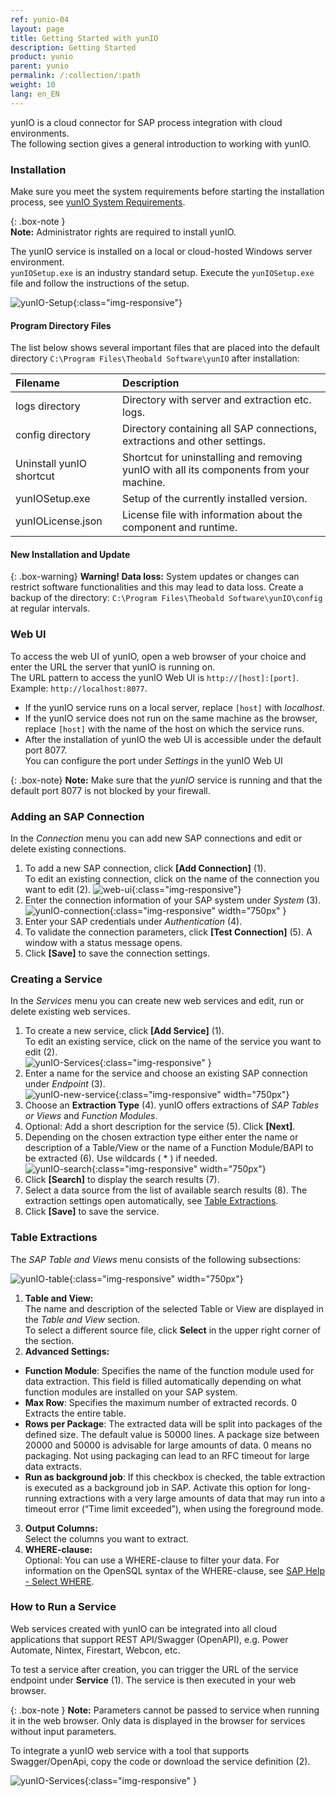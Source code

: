 ```yaml
---
ref: yunio-04
layout: page
title: Getting Started with yunIO
description: Getting Started
product: yunio
parent: yunio
permalink: /:collection/:path
weight: 10
lang: en_EN
---
```


yunIO is a cloud connector for SAP process integration with cloud environments. <br>
The following section gives a general introduction to working with yunIO. 

### Installation

Make sure you meet the system requirements before starting the installation process, see [yunIO System Requirements](./requirements).

{: .box-note }																   
**Note:** Administrator rights are required to install yunIO.

The yunIO service is installed on a local or cloud-hosted Windows server environment. <br>
`yunIOSetup.exe` is an industry standard setup. 
Execute the `yunIOSetup.exe` file and follow the instructions of the setup.

![yunIO-Setup](/img/content/yunio/yunio-setup.png){:class="img-responsive"}

#### Program Directory Files
The list below shows several important files that are placed into the default directory `C:\Program Files\Theobald Software\yunIO` after installation:

|Filename | Description |
|:----|:---|
| logs directory| Directory with server and extraction etc. logs.|
| config directory | Directory containing all SAP connections, extractions and other settings.|
| Uninstall yunIO shortcut| Shortcut for uninstalling and removing yunIO with all its components from your machine. |
| yunIOSetup.exe| Setup of the currently installed version.|
| yunIOLicense.json | License file with information about the component and runtime. |


#### New Installation and Update																																										   

{: .box-warning}
**Warning! Data loss:**
System updates or changes can restrict software functionalities and this may lead to data loss. 
Create a backup of the directory: `C:\Program Files\Theobald Software\yunIO\config` at regular intervals.


### Web UI

To access the web UI of yunIO, open a web browser of your choice and enter the URL the server that yunIO is running on.<br>
The URL pattern to access the yunIO Web UI is `http://[host]:[port]`. Example: `http://localhost:8077`.<br>
- If the yunIO service runs on a local server, replace `[host]` with *localhost*.
- If the yunIO service does not run on the same machine as the browser, replace `[host]` with the name of the host on which the service runs.
- After the installation of yunIO the web UI is accessible under the default port 8077. <br>
You can configure the port under *Settings* in the yunIO Web UI

{: .box-note}
**Note:** Make sure that the *yunIO* service is running and that the default port 8077 is not blocked by your firewall.


### Adding an SAP Connection

In the *Connection* menu you can add new SAP connections and edit or delete existing connections.


1. To add a new SAP connection, click **[Add Connection]** (1).<br>
To edit an existing connection, click on the name of the connection you want to edit (2).
![web-ui](/img/content/yunio/web-ui.png){:class="img-responsive"}
2. Enter the connection information of your SAP system under *System* (3).<br>
![yunIO-connection](/img/content/yunio/yunio-connections.png){:class="img-responsive" width="750px" }
3. Enter your SAP credentials under *Authentication* (4).
4. To validate the connection parameters, click **[Test Connection]** (5). A window with a status message opens.
5. Click **[Save]** to save the connection settings. <br>


### Creating a Service

In the *Services* menu you can create new web services and edit, run or delete existing web services.

1. To create a new service, click **[Add Service]** (1).<br>
To edit an existing service, click on the name of the service you want to edit (2).<br>
![yunIO-Services](/img/content/yunio/yunio-services.png){:class="img-responsive" }
2. Enter a name for the service and choose an existing SAP connection under *Endpoint* (3).<br>
![yunIO-new-service](/img/content/yunio/create-table.png){:class="img-responsive" width="750px"}
3. Choose an **Extraction Type** (4). yunIO offers extractions of *SAP Tables or Views* and *Function Modules*. 
4. Optional: Add a short description for the service (5). Click **[Next]**.
5. Depending on the chosen extraction type either enter the name or description of a Table/View or the name of a Function Module/BAPI to be extracted (6). 
Use wildcards ( * ) if needed.<br>
![yunIO-search](/img/content/yunio/search-table.png){:class="img-responsive" width="750px"}
6. Click **[Search]** to display the search results (7). 
7. Select a data source from the list of available search results (8). The extraction settings open automatically, see [Table Extractions](#table-extraction).
8. Click **[Save]** to save the service.


### Table Extractions


The *SAP Table and Views* menu consists of the following subsections:

![yunIO-table](/img/content/yunio/table-settings.png){:class="img-responsive" width="750px"}

1. **Table and View:**<br>
The name and description of the selected Table or View are displayed in the *Table and View* section.<br>
To select a different source file, click **Select** in the upper right corner of the section.
2. **Advanced Settings:**<br>
- **Function Module**: Specifies the name of the function module used for data extraction. This field is filled automatically depending on what function modules are installed on your SAP system.
- **Max Row**: Specifies the maximum number of extracted records. 0 Extracts the entire table.
- **Rows per Package**: The extracted data will be split into packages of the defined size. The default value is 50000 lines.
A package size between 20000 and 50000 is advisable for large amounts of data. 0 means no packaging. Not using packaging can lead to an RFC timeout for large data extracts.
- **Run as background job**: If this checkbox is checked, the table extraction is executed as a background job in SAP. 
Activate this option for long-running extractions with a very large amounts of data that may run into a timeout error (“Time limit exceeded”), when using the foreground mode.
3. **Output Columns:**<br>
Select the columns you want to extract.
4. **WHERE-clause:**<br>
Optional: You can use a WHERE-clause to filter your data. For information on the OpenSQL syntax of the WHERE-clause, see [SAP Help - Select WHERE](https://help.sap.com/doc/abapdocu_752_index_htm/7.52/en-US/abapwhere.htm?file=abapwhere.htm).

<!---
### Function Modules

The *Function Module* menu consists of the following subsections:


1. **Function Module:**<br>
The name and description of the selected function module or BAPI are displayed in the *Function Module*- section.
To select a different source file, click **Select** in the upper right corner of the section.
2. **Advanced Settings:**<br>
- **Commits Transactions:** ...
3. **Function Module Interface Parameters:**<br>
- **Import:** Define either static input parameters (default) or dynamic input parameters (parameterized).
- **Export:** Select the data that is to be added to the output.
- **Tables:** Tables can be entered and extractes from the function module or BAPI. To import a table enter the name of the table under *Input Value*. To add a table to the output, mark the table under *Output*.
-->

<!---
### Table Extraction


The *SAP Table and Views* menu consists of the following sections:
- [Table or View](#table-or-view)
- [Advanced Settings](#advanced-settings)
- [Output Columns](#output-columns)
- [WHERE-Clause](#where-clause)

![yunIO-table](/img/content/yunio/table-settings.png){:class="img-responsive" width="750px"}


#### Table and View (1)
The name and description of the selected Table or View is displayed in the **Table or View** section.<br>
To select a different source file, click **Select** (4) in the upper right corner of the section.

#### Advanced Settings (2)
**Max Row**<br>
Specifies the maximum number of extracted records. 0 Extracts the entire table.

**Function Module**<br>
Specifies the name of the function module used for data extraction. This field is filled automatically depending on what function modules are installed on your SAP system.
Note the necessary [authorization for SAP tables](https://kb.theobald-software.com/sap/authority-objects-sap-user-rights#table):
```
S_TABU_NAM ACTVT=03; TABLE=ENLFDIR
```

{: .box-tip }
Recommendation: The SAP standard modules for table extraction do not have pointers for table fields. In larger tables this may cause low performance and duplicates in the target environment
To ensure smooth extractions we recommend using the function module from Theobald Software [Z_THEO_READ_TABLE](https://help.theobald-software.com/en/xtract-universal/sap-customizing/custom-function-module-for-table-extraction).


**Rows per Package**<br>
The extracted data will be split into packages of the defined size. The default value is 50000 lines.
A package size between 20000 and 50000 is advisable for large amounts of data. 0 means no packaging. Not using packaging can lead to an RFC timeout for large data extracts

**Run as background job**<br>
If this checkbox is checked, the table extraction is executed as a background job in SAP. 
Activate the setting **Run as background job** for long-running extractions with a very large amounts of data that may run into a timeout error (“Time limit exceeded”), when using the foreground mode.

#### Output Columns (3)

Select the columns you want to add to the output.

#### WHERE-Clause (4)

Use a WHERE clause to filter your data.

#### Syntax Rules
- Enter a space before and after the equal sign:<br>
 **Correct:** *YEAR = '1999'* <br>
 **Wrong:** *YEAR= '1999 '*, *YEAR ='1999'* or *YEAR='1999'*

- Set floating point numbers in single quotation mark: <br>
**Correct:** *KMENG > '10.3'* <br>
**Wrong:** *KMENG > 10.3*

{: .box-note }
**Note:** The WHERE clause doesn't need any line break (return key).

- Values must have the internal SAP representation:<br>
  - The date 01.01.1999 has the internal representation 19990101 (YYYYMMDD) 
  - The year period 001.1999 has the internal representation 1999001 (YYYYPPP)
  - Numbers must contain the leading zeros, e.g., customer number 1000 has the internal representation 0000001000.
  
| Operator   |      Meaning      |  
|:---------|:------------- |
|=, EQ |  True if the content of operand1 is equal to the content of operand2|
|<>, NE | True if the content of operand1 is not equal to the content of operand2|
| <, LT | True if the content of operand1 is less than the content of operand2|
|>, GT |  True if the content of operand1 is greater than the content of operand2|
|<=, LE | True if the content of operand1 is less than or equal to the content of operand2.|
|>=, GE |  True if the content of operand1 is greater than or equal to the content of operand2|
| (NOT) LIKE | True if the value of the operand operand1 matches (does not match) the pattern in the operand operand2.|
| (NOT) BETWEEN | True if the content of the operand operand (not) lies between the values of the operands operand1 and operand2. |

Get more details on the OpenSQL syntax on the [SAP help site - Select WHERE](https://help.sap.com/doc/abapdocu_752_index_htm/7.52/en-US/abapwhere.htm?file=abapwhere.htm) 
-->

### How to Run a Service
Web services created with yunIO can be integrated into all cloud applications that support REST API/Swagger (OpenAPI), e.g. Power Automate, Nintex, Firestart, Webcon, etc.

To test a service after creation, you can trigger the URL of the service endpoint under **Service** (1). The service is then executed in your web browser. 

{: .box-note }
**Note:** Parameters cannot be passed to service when running it in the web browser. Only data is displayed in the browser for services without input parameters.    

To integrate a yunIO web service with a tool that supports Swagger/OpenApi, copy the code or download the service definition (2).

![yunIO-Services](/img/content/yunio/yunio-run-services.png){:class="img-responsive" }




